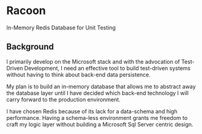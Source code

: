 Racoon
======

In-Memory Redis Database for Unit Testing

Background
----------

I primarily develop on the Microsoft stack and with the advocation of Test-Driven Development, I need an effective tool to build test-driven systems without having to think about back-end data persistence.

My plan is to build an in-memory database that allows me to abstract away the database layer until I have decided which back-end technology I will carry forward to the production environment.

I have chosen Redis because of its lack for a data-schema and high performance. Having a schema-less environment grants me freedom to craft my logic layer without building a Microsoft Sql Server centric design.
